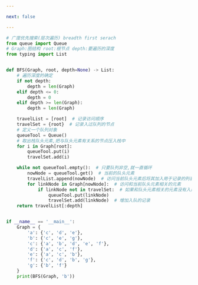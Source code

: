 ```yaml
---

next: false

---
```




<BlogInfo id="1141" title="19.广度优先遍历" author="白日梦想猿" pv=0 read_times=0 pre_cost_time="1分1秒" category="算法" tag_list="['算法']" create_time="2021.04.14 12:32:49" update_time="2021.12.15 11:05:07" />

```python
# 广度优先搜索(层次遍历) breadth first serach
from queue import Queue
# Graph:图结构 root:根节点 depth:要遍历的深度
from typing import List


def BFS(Graph, root, depth=None) -> List:
    # 遍历深度的确定
    if not depth:
        depth = len(Graph)
    elif depth <= 0:
        depth = 0
    elif depth >= len(Graph):
        depth = len(Graph)

    travelList = [root]  # 记录访问顺序
    travelSet = {root}  # 记录入过队列的节点
    # 定义一个队列对象
    queueTool = Queue()
    # 取出栈队头元素,把与队头元素有关系的节点压入栈中
    for i in Graph[root]:
        queueTool.put(i)
        travelSet.add(i)

    while not queueTool.empty():  # 只要队列非空,就一直循环
        nowNode = queueTool.get()  # 当前的队头元素
        travelList.append(nowNode)  # 访问当前队头元素后将其加入用于记录的列表中
        for linkNode in Graph[nowNode]:  # 访问和当前队头元素相关的元素
            if linkNode not in travelSet:  # 如果和队头元素相关的元素没有入过队列就将其加入队列
                queueTool.put(linkNode)
                travelSet.add(linkNode)  # 增加入队的记录
    return travelList[:depth]


if __name__ == '__main__':
    Graph = {
        'a': {'c', 'd', 'e'},
        'b': {'c', 'e', 'g'},
        'c': {'a', 'b', 'd', 'e', 'f'},
        'd': {'a', 'c', 'f'},
        'e': {'a', 'c', 'b'},
        'f': {'c', 'd', 'b', 'g'},
        'g': {'b', 'f'}
    }
    print(BFS(Graph, 'b'))

```



<ActionBox />
